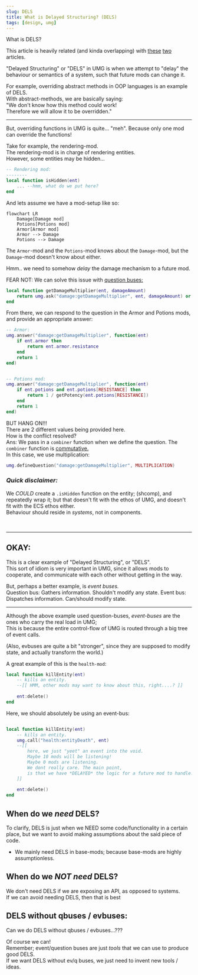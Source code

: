 ```yaml
---
slug: DELS
title: What is Delayed Structuring? (DELS)
tags: [design, umg]
---
```


What is DELS?

<!--truncate-->

This article is heavily related (and kinda overlapping) with [these](./2023-05-10_question_buses.md) [two](./2023-06-2_umg_tech_details.md) articles.

"Delayed Structuring" or "DELS" in UMG is when we attempt to "delay" the behaviour or semantics of a system, such that future mods can change it.

For example, overriding abstract methods in OOP languages is an example of DELS.  
With abstract-methods, we are basically saying:  
"We don't know how this method could work!   
Therefore we will allow it to be overridden."

--- 

But, overriding functions in UMG is quite... "meh". 
Because only one mod can override the functions!

Take for example, the rendering-mod.  
The rendering-mod is in charge of rendering entities.  
However, some entities may be hidden...
```lua
-- Rendering mod:
--------
local function isHidden(ent)
    ... --hmm, what do we put here?
end
```

And lets assume we have a mod-setup like so:
```mermaid
flowchart LR
    Damage[Damage mod]
    Potions[Potions mod]
    Armor[Armor mod]
    Armor --> Damage
    Potions --> Damage
```

The `Armor`-mod and the `Potions`-mod knows about the `Damage`-mod,
but the `Damage`-mod doesn't know about either.

Hmm.. we need to somehow *delay* the damage mechanism to a future mod.

FEAR NOT: We can solve this issue with [question buses:](./2023-05-10_question_buses.md)
```lua
local function getDamageMultiplier(ent, damageAmount)
    return umg.ask("damage:getDamageMultiplier", ent, damageAmount) or 1
end
```

From there, we can respond to the question in the Armor and Potions mods, and provide an appropriate answer:

```lua
-- Armor:
umg.answer("damage:getDamageMultiplier", function(ent)
    if ent.armor then
        return ent.armor.resistance
    end
    return 1
end)


-- Potions mod:
umg.answer("damage:getDamageMultiplier", function(ent)
    if ent.potions and ent.potions[RESISTANCE] then
        return 1 / getPotency(ent.potions[RESISTANCE])
    end
    return 1
end)
```
BUT HANG ON!!!   
There are 2 different values being provided here.  
How is the conflict resolved?  
Ans: We pass in a `combiner` function when we define the question. The `combiner` function is [commutative.](https://en.wikipedia.org/wiki/Commutative_property)   
In this case, we use multiplication:
```lua
umg.defineQuestion("damage:getDamageMultiplier", MULTIPLICATION)
```


### *Quick disclaimer:*
We *COULD* create a `.isHidden` function on the entity; (shcomp), and repeatedly wrap it; but that doesn't fit with the ethos of UMG, and doesn't fit with the ECS ethos either.  
Behaviour should reside in *systems*, not in components.


<br/>

---

## OKAY:
This is a clear example of "Delayed Structuring", or "DELS".  
This sort of idiom is very important in UMG, since it allows mods to cooperate, and communicate with each other without getting in the way.

But, perhaps a better example, is *event buses.*   
Question bus: Gathers information. Shouldn't modify any state.
Event bus: Dispatches information. Can/should modify state.

---

Although the above example used question-buses, *event-buses* are the ones who carry the real load in UMG;  
This is because the entire control-flow of UMG is routed through a big tree of event calls.

(Also, evbuses are quite a bit "stronger", since they are supposed to modify state, and actually transform the world.)

A great example of this is the `health-mod`:
```lua
local function killEntity(ent)
    -- kills an entity.
    --[[ HMM, other mods may want to know about this, right....? ]]
    
    ent:delete()
end
```
Here, we should absolutely be using an event-bus:  
```lua

local function killEntity(ent)
    -- kills an entity.
    umg.call("health:entityDeath", ent)
    --[[
        here, we just "yeet" an event into the void.
        Maybe 10 mods will be listening!
        Maybe 0 mods are listening.
        We dont really care. The main point,
        is that we have *DELAYED* the logic for a future mod to handle.
    ]]
    
    ent:delete()
end
```




## When do we *need* DELS?
To clarify, DELS is just when we NEED some code/functionality in a certain place, but we want to avoid making assumptions about the said piece of code.

- We mainly need DELS in base-mods; because base-mods are highly assumptionless.


## When do we *NOT need* DELS?
We don't need DELS if we are exposing an API, as opposed to systems.  
If we can avoid needing DELS, then that is best




## DELS without qbuses / evbuses:
Can we do DELS without qbuses / evbuses...???

Of course we can!  
Remember; event/question buses are just *tools* that we can use to produce good DELS.  
If we want DELS without ev/q buses, we just need to invent new tools / ideas.


